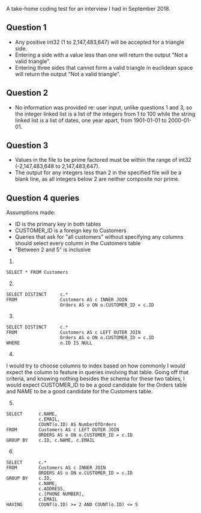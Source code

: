 A take-home coding test for an interview I had in September 2018.

## Question 1

- Any positive int32 (1 to 2,147,483,647) will be accepted for a triangle side.
- Entering a side with a value less than one will return the output "Not a valid triangle".
- Entering three sides that cannot form a valid triangle in euclidean space will return the output "Not a valid triangle".

## Question 2

- No information was provided re: user input, unlike questions 1 and 3, so the integer linked list is a list of the integers from 1 to 100 while the string linked list is a list of dates, one year apart, from 1901-01-01 to 2000-01-01.

## Question 3

- Values in the file to be prime factored must be within the range of int32 (-2,147,483,648 to 2,147,483,647).
- The output for any integers less than 2 in the specified file will be a blank line, as all integers below 2 are neither composite nor prime.

## Question 4 queries

Assumptions made:

- ID is the primary key in both tables
- CUSTOMER_ID is a foreign key to Customers
- Queries that ask for "all customers" without specifying any columns should select every column in the Customers table 
- "Between 2 and 5" is inclusive

1.

    SELECT * FROM Customers

2.

    SELECT DISTINCT     c.*
    FROM                Customers AS c INNER JOIN
                        Orders AS o ON o.CUSTOMER_ID = c.ID

3.

    SELECT DISTINCT     c.*
    FROM                Customers AS c LEFT OUTER JOIN
                        Orders AS o ON o.CUSTOMER_ID = c.ID
    WHERE               o.ID IS NULL

4.
I would try to choose columns to index based on how commonly I would expect the column to feature in queries involving that table. Going off that criteria, and knowing nothing besides the schema for these two tables, I would expect CUSTOMER_ID to be a good candidate for the Orders table and NAME to be a good candidate for the Customers table.

5.

    SELECT      c.NAME,
                c.EMAIL,
                COUNT(o.ID) AS NumberOfOrders
    FROM        Customers AS c LEFT OUTER JOIN
                ORDERS AS o ON o.CUSTOMER_ID = c.ID
    GROUP BY    c.ID, c.NAME, c.EMAIL

6.

    SELECT      c.*	
    FROM        Customers AS c INNER JOIN
                ORDERS AS o ON o.CUSTOMER_ID = c.ID
    GROUP BY    c.ID,
                c.NAME,
                c.ADDRESS,
                c.[PHONE NUMBER],
                c.EMAIL
    HAVING      COUNT(o.ID) >= 2 AND COUNT(o.ID) <= 5

